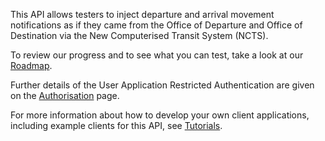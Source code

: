 This API allows testers to inject departure and arrival movement notifications as if they came from the Office of Departure and Office of Destination via the New Computerised Transit System (NCTS).

To review our progress and to see what you can test, take a look at our [Roadmap](/roadmaps/common-transit-convention-traders-roadmap).

Further details of the User Application Restricted Authentication are given on the 
[Authorisation](/api-documentation/docs/authorisation) page.

For more information about how to develop your own client applications, including example clients for this API, 
see [Tutorials](/api-documentation/docs/tutorials).
